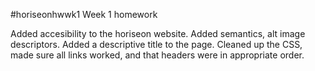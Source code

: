 #horiseonhwwk1
Week 1 homework

Added accesibility to the horiseon website.
Added semantics, alt image descriptors.
Added a descriptive title to the page.
Cleaned up the CSS, made sure all links worked, and that headers were in appropriate order.
